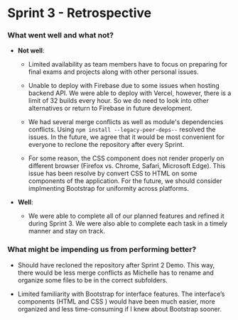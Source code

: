 # Sprint 3 - Retrospective

### What went well and what not? 

* __Not well__: 
    * Limited availability as team members have to focus on preparing for final exams and projects along with  other personal issues. 

    * Unable to deploy with Firebase due to some issues when hosting backend API. We were able to deploy with Vercel, however, there is a limit of 32 builds every hour. So we do need to look into other alternatives or return to Firebase in future development.

    * We had several merge conflicts as well as module's dependencies conflicts. Using ```npm install --legacy-peer-deps--``` resolved the issues. In the future, we agree that it would be most convenient for everyone to reclone the repository after every Sprint.

    * For some reason, the CSS component does not render properly on different browser (Firefox vs. Chrome, Safari, Microsoft Edge). This issue has been resolve by convert CSS to HTML on some components of the application. For the future, we should consider implmenting Bootstrap for uniformity across platforms.

* __Well__: 
    * We were able to complete all of our planned features and refined it during Sprint 3. We were also able to complete each task in a timely manner and stay on track.

### What might be impending us from performing better? 

* Should have recloned the repository after Sprint 2 Demo. This way, there would be less merge conflicts as Michelle has to rename and organize some files to be in the correct subfolders.

* Limited familiarity with Bootstrap for interface features. The interface’s components (HTML and CSS ) would have been much easier, more organized and less time-consuming if I knew about Bootstrap sooner.
